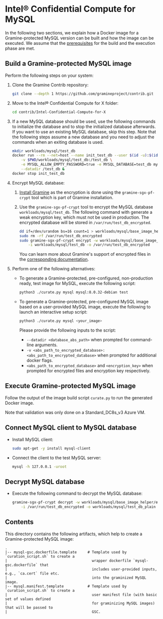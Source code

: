 # Intel® Confidential Compute for MySQL

In the following two sections, we explain how a Docker image for a Gramine-protected MySQL version
can be built and how the image can be executed. We assume that the [prerequisites](../../README.md)
for the build and the execution phase are met.


## Build a Gramine-protected MySQL image

Perform the following steps on your system:

1. Clone the Gramine Contrib repository:
   ```sh
   git clone --depth 1 https://github.com/gramineproject/contrib.git
   ```

2. Move to the Intel® Confidential Compute for X folder:
   ```sh
   cd contrib/Intel-Confidential-Compute-for-X
   ```

3. If a new MySQL database should be used, use the following commands to initialize the database and
   to stop the initialized database afterwards. If you want to use an existing MySQL database, skip
   this step. Note that the following steps assume a new database and you need to adjust the
   commands when an exiting database is used.
   ```sh
   mkdir workloads/mysql/test_db
   docker run --rm --net=host --name init_test_db --user $(id -u):$(id -g) \
       -v $PWD/workloads/mysql/test_db:/test_db \
       -e MYSQL_ALLOW_EMPTY_PASSWORD=true -e MYSQL_DATABASE=test_db mysql:8.0.32-debian \
       --datadir /test_db &
   docker stop init_test_db
   ```

4. Encrypt MySQL database:

    1. [Install Gramine](https://gramine.readthedocs.io/en/stable/quickstart.html#install-gramine)
        as the encryption is done using the `gramine-sgx-pf-crypt` tool which is part of Gramine
        installation.

    2. Use the `gramine-sgx-pf-crypt` tool to encrypt the MySQL database `workloads/mysql/test_db`.
       The following command with generate a weak encryption key, which must not be used in
       production. The encrypted database will be stored in `/var/run/test_db_encrypted`.
       ```sh
       dd if=/dev/urandom bs=16 count=1 > workloads/mysql/base_image_helper/encryption_key
       sudo rm -rf /var/run/test_db_encrypted
       sudo gramine-sgx-pf-crypt encrypt -w workloads/mysql/base_image_helper/encryption_key \
           -i workloads/mysql/test_db -o /var/run/test_db_encrypted
       ```
       You can learn more about Gramine's support of encrypted files in the
       [corresponding documentation](https://gramine.readthedocs.io/en/stable/manifest-syntax.html#encrypted-files).

5. Perform one of the following alternatives:
    - To generate a Gramine-protected, pre-configured, non-production ready, test image for MySQL,
      execute the following script:
      ```sh
      python3 ./curate.py mysql mysql:8.0.32-debian test
      ```
    - To generate a Gramine-protected, pre-configured MySQL image based on a user-provided MySQL
      image, execute the following to launch an interactive setup script:
      ```sh
      python3 ./curate.py mysql <your_image>
      ```

      Please provide the following inputs to the script:
      - `--datadir <database_abs_path>` when prompted for command-line arguments.
      - `-v <abs_path_to_encrypted_database>:<abs_path_to_encrypted_database>` when prompted for
        additional docker flags.
      - `<abs_path_to_encrypted_database>` and `<encryption_key>` when prompted for encrypted
        files and encryption key respectively.


## Execute Gramine-protected MySQL image

Follow the output of the image build script `curate.py` to run the generated Docker image.

Note that validation was only done on a Standard_DC8s_v3 Azure VM.


## Connect MySQL client to MySQL database

- Install MySQL client:
  ```sh
  sudo apt-get -y install mysql-client
  ```
- Connect the client to the test MySQL server:
  ```sh
  mysql -h 127.0.0.1 -uroot
  ```


## Decrypt MySQL database

- Execute the following command to decrypt the MySQL database:
  ```sh
  gramine-sgx-pf-crypt decrypt -w workloads/mysql/base_image_helper/encryption_key \
      -i /var/run/test_db_encrypted -o workloads/mysql/test_db_plain
  ```


## Contents

This directory contains the following artifacts, which help to create a Gramine-protected MySQL
image:

    .
    |-- mysql-gsc.dockerfile.template     # Template used by `curation_script.sh` to create a
    |                                       wrapper dockerfile `mysql-gsc.dockerfile` that
    |                                       includes user-provided inputs, e.g., `ca.cert` file etc.
    |                                       into the graminized MySQL image.
    |-- mysql.manifest.template           # Template used by `curation_script.sh` to create a
    |                                       user manifest file (with basic set of values defined
    |                                       for graminizing MySQL images) that will be passed to
    |                                       GSC.
